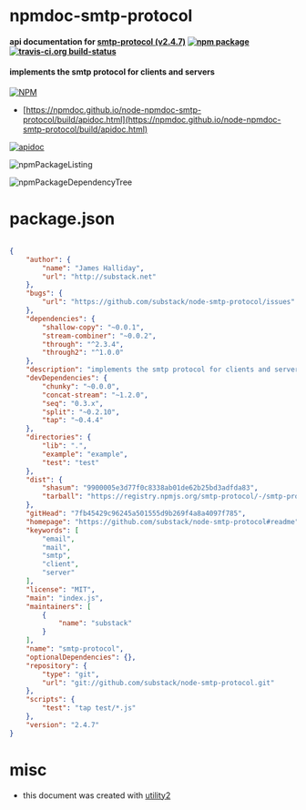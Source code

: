# npmdoc-smtp-protocol

#### api documentation for  [smtp-protocol (v2.4.7)](https://github.com/substack/node-smtp-protocol#readme)  [![npm package](https://img.shields.io/npm/v/npmdoc-smtp-protocol.svg?style=flat-square)](https://www.npmjs.org/package/npmdoc-smtp-protocol) [![travis-ci.org build-status](https://api.travis-ci.org/npmdoc/node-npmdoc-smtp-protocol.svg)](https://travis-ci.org/npmdoc/node-npmdoc-smtp-protocol)

#### implements the smtp protocol for clients and servers

[![NPM](https://nodei.co/npm/smtp-protocol.png?downloads=true&downloadRank=true&stars=true)](https://www.npmjs.com/package/smtp-protocol)

- [https://npmdoc.github.io/node-npmdoc-smtp-protocol/build/apidoc.html](https://npmdoc.github.io/node-npmdoc-smtp-protocol/build/apidoc.html)

[![apidoc](https://npmdoc.github.io/node-npmdoc-smtp-protocol/build/screenCapture.buildCi.browser.%252Ftmp%252Fbuild%252Fapidoc.html.png)](https://npmdoc.github.io/node-npmdoc-smtp-protocol/build/apidoc.html)

![npmPackageListing](https://npmdoc.github.io/node-npmdoc-smtp-protocol/build/screenCapture.npmPackageListing.svg)

![npmPackageDependencyTree](https://npmdoc.github.io/node-npmdoc-smtp-protocol/build/screenCapture.npmPackageDependencyTree.svg)



# package.json

```json

{
    "author": {
        "name": "James Halliday",
        "url": "http://substack.net"
    },
    "bugs": {
        "url": "https://github.com/substack/node-smtp-protocol/issues"
    },
    "dependencies": {
        "shallow-copy": "~0.0.1",
        "stream-combiner": "~0.0.2",
        "through": "^2.3.4",
        "through2": "^1.0.0"
    },
    "description": "implements the smtp protocol for clients and servers",
    "devDependencies": {
        "chunky": "~0.0.0",
        "concat-stream": "~1.2.0",
        "seq": "0.3.x",
        "split": "~0.2.10",
        "tap": "~0.4.4"
    },
    "directories": {
        "lib": ".",
        "example": "example",
        "test": "test"
    },
    "dist": {
        "shasum": "9900005e3d77f0c8338ab01de62b25bd3adfda83",
        "tarball": "https://registry.npmjs.org/smtp-protocol/-/smtp-protocol-2.4.7.tgz"
    },
    "gitHead": "7fb45429c96245a501555d9b269f4a8a4097f785",
    "homepage": "https://github.com/substack/node-smtp-protocol#readme",
    "keywords": [
        "email",
        "mail",
        "smtp",
        "client",
        "server"
    ],
    "license": "MIT",
    "main": "index.js",
    "maintainers": [
        {
            "name": "substack"
        }
    ],
    "name": "smtp-protocol",
    "optionalDependencies": {},
    "repository": {
        "type": "git",
        "url": "git://github.com/substack/node-smtp-protocol.git"
    },
    "scripts": {
        "test": "tap test/*.js"
    },
    "version": "2.4.7"
}
```



# misc
- this document was created with [utility2](https://github.com/kaizhu256/node-utility2)
